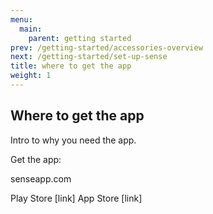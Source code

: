 ```yaml
---
menu:
  main:
    parent: getting started
prev: /getting-started/accessories-overview
next: /getting-started/set-up-sense
title: where to get the app
weight: 1
---
```


## Where to get the app

Intro to why you need the app.

Get the app:


senseapp.com


Play Store [link]
App Store [link]

